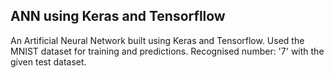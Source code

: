 ## ANN using Keras and Tensorfllow 

An Artificial Neural Network built using Keras and Tensorflow.
Used the MNIST dataset for training and predictions.
Recognised number: '7' with the given test dataset.
